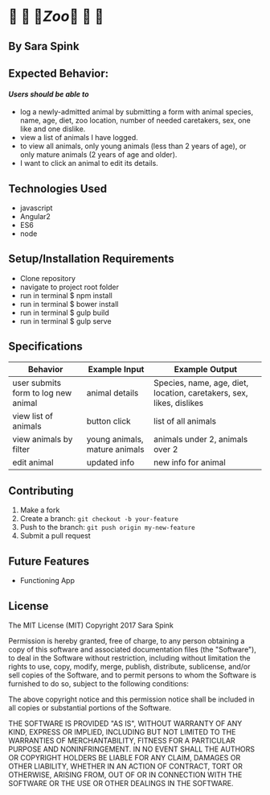 # :tiger: :bear: :frog:_Zoo_:frog: :bear: :tiger:
## By Sara Spink
## Expected Behavior:
#### _Users should be able to_
* log a newly-admitted animal by submitting a form with animal species, name, age, diet, zoo location, number of needed caretakers, sex, one like and one dislike.
* view a list of animals I have logged.
* to view all animals, only young animals (less than 2 years of age), or only mature animals (2 years of age and older).
* I want to click an animal to edit its details.

## Technologies Used

* javascript
* Angular2
* ES6
* node

## Setup/Installation Requirements

* Clone repository
* navigate to  project root folder
* run in terminal $ npm install
* run in terminal $ bower install
* run in terminal $ gulp build
* run in terminal $ gulp serve


## Specifications

| Behavior      | Example Input         | Example Output        |
| ------------- | ------------- | ------------- |
| user submits form to log new animal | animal details | Species, name, age, diet, location, caretakers, sex, likes, dislikes |
| view list of animals | button click | list of all animals |
| view animals by filter | young animals, mature animals | animals under 2, animals over 2 |
| edit animal | updated info | new info for animal |

## Contributing

1. Make a fork
2. Create a branch: `git checkout -b your-feature`
4. Push to the branch: `git push origin my-new-feature`
5. Submit a pull request

## Future Features

* Functioning App


## License
The MIT License (MIT)
Copyright 2017 Sara Spink

Permission is hereby granted, free of charge, to any person obtaining a copy of this software and associated documentation files (the "Software"), to deal in the Software without restriction, including without limitation the rights to use, copy, modify, merge, publish, distribute, sublicense, and/or sell copies of the Software, and to permit persons to whom the Software is furnished to do so, subject to the following conditions:

The above copyright notice and this permission notice shall be included in all copies or substantial portions of the Software.

THE SOFTWARE IS PROVIDED "AS IS", WITHOUT WARRANTY OF ANY KIND, EXPRESS OR IMPLIED, INCLUDING BUT NOT LIMITED TO THE WARRANTIES OF MERCHANTABILITY, FITNESS FOR A PARTICULAR PURPOSE AND NONINFRINGEMENT. IN NO EVENT SHALL THE AUTHORS OR COPYRIGHT HOLDERS BE LIABLE FOR ANY CLAIM, DAMAGES OR OTHER LIABILITY, WHETHER IN AN ACTION OF CONTRACT, TORT OR OTHERWISE, ARISING FROM, OUT OF OR IN CONNECTION WITH THE SOFTWARE OR THE USE OR OTHER DEALINGS IN THE SOFTWARE.
